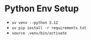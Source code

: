 # Python Env Setup
* `uv venv --python 3.12`
* `uv pip install -r requirements.txt`
* `source .venv/bin/activate`